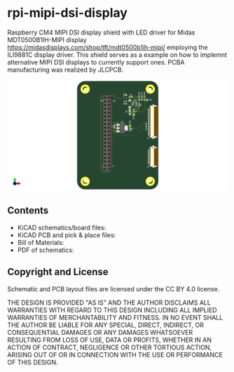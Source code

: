# rpi-mipi-dsi-display
Raspberry CM4 MIPI DSI display shield with LED driver for Midas MDT0500B1IH-MIPI display https://midasdisplays.com/shop/tft/mdt0500b1ih-mipi/ employing the ILI9881C display driver.
This shield serves as a example on how to implemnt alternative MIPI DSI displays to currently support ones.
PCBA manufacturing was realized by JLCPCB.

![](250319_pipad_display_bb_v02.png)

## Contents
- KiCAD schematics/board files:
- KiCAD PCB and pick & place files: 
- Bill of Materials:
- PDF of schematics: 

## Copyright and License
Schematic and PCB layout files are licensed under the CC BY 4.0 license.

THE DESIGN IS PROVIDED "AS IS" AND THE AUTHOR DISCLAIMS ALL WARRANTIES WITH REGARD TO THIS DESIGN INCLUDING ALL IMPLIED WARRANTIES OF MERCHANTABILITY AND FITNESS. IN NO EVENT SHALL THE AUTHOR BE LIABLE FOR ANY SPECIAL, DIRECT, INDIRECT, OR CONSEQUENTIAL DAMAGES OR ANY DAMAGES WHATSOEVER RESULTING FROM LOSS OF USE, DATA OR PROFITS, WHETHER IN AN ACTION OF CONTRACT, NEGLIGENCE OR OTHER TORTIOUS ACTION, ARISING OUT OF OR IN CONNECTION WITH THE USE OR PERFORMANCE OF THIS DESIGN.
